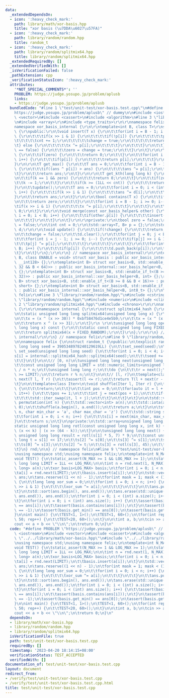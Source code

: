 ```yaml
---
data:
  _extendedDependsOn:
  - icon: ':heavy_check_mark:'
    path: library/math/xor-basis.hpp
    title: "xor basis (\u7DDA\u6027\u57FA)"
  - icon: ':heavy_check_mark:'
    path: library/random/random.hpp
    title: random_t
  - icon: ':heavy_check_mark:'
    path: library/random/splitmix64.hpp
    title: library/random/splitmix64.hpp
  _extendedRequiredBy: []
  _extendedVerifiedWith: []
  _isVerificationFailed: false
  _pathExtension: cpp
  _verificationStatusIcon: ':heavy_check_mark:'
  attributes:
    '*NOT_SPECIAL_COMMENTS*': ''
    PROBLEM: https://judge.yosupo.jp/problem/aplusb
    links:
    - https://judge.yosupo.jp/problem/aplusb
  bundledCode: "#line 1 \"test/unit-test/xor-basis.test.cpp\"\n#define PROBLEM \"\
    https://judge.yosupo.jp/problem/aplusb\" // dummy\n\n#include <iostream>\n#include\
    \ <vector>\n#include <cassert>\n#include <algorithm>\n#line 3 \"library/math/xor-basis.hpp\"\
    \n#include <array>\r\n#include <type_traits>\r\n\r\nnamespace felix {\r\n\r\n\
    namespace xor_basis_internal {\r\n\r\ntemplate<int B, class T>\r\nstruct xor_basis_helper\
    \ {\r\npublic:\r\n\tvoid insert(T x) {\r\n\t\tfor(int i = B - 1; i >= 0; i--)\
    \ {\r\n\t\t\tif(x >> i & 1) {\r\n\t\t\t\tif(!p[i]) {\r\n\t\t\t\t\tp[i] = x;\r\n\
    \t\t\t\t\tcnt += 1;\r\n\t\t\t\t\tchange = true;\r\n\t\t\t\t\treturn;\r\n\t\t\t\
    \t} else {\r\n\t\t\t\t\tx ^= p[i];\r\n\t\t\t\t}\r\n\t\t\t}\r\n\t\t}\r\n\t\tif(zero\
    \ == false) {\r\n\t\t\tzero = change = true;\r\n\t\t}\r\n\t}\r\n\r\n\tT get_min()\
    \ {\r\n\t\tif(zero) {\r\n\t\t\treturn 0;\r\n\t\t}\r\n\t\tfor(int i = 0; i < B;\
    \ i++) {\r\n\t\t\tif(p[i]) {\r\n\t\t\t\treturn p[i];\r\n\t\t\t}\r\n\t\t}\r\n\t\
    }\r\n\r\n\tT get_max() {\r\n\t\tT ans = 0;\r\n\t\tfor(int i = B - 1; i >= 0; i--)\
    \ {\r\n\t\t\tif((ans ^ p[i]) > ans) {\r\n\t\t\t\tans ^= p[i];\r\n\t\t\t}\r\n\t\
    \t}\r\n\t\treturn ans;\r\n\t}\r\n\r\n\tT get_kth(long long k) {\r\n\t\tk += 1;\r\
    \n\t\tif(k == 1 && zero) {\r\n\t\t\treturn 0;\r\n\t\t}\r\n\t\tif(zero) {\r\n\t\
    \t\tk -= 1;\r\n\t\t}\r\n\t\tif(k >= (1LL << cnt)) {\r\n\t\t\treturn -1;\r\n\t\t\
    }\r\n\t\tupdate();\r\n\t\tT ans = 0;\r\n\t\tfor(int i = 0; i < (int) d.size();\
    \ i++) {\r\n\t\t\tif(k >> i & 1) {\r\n\t\t\t\tans ^= d[i];\r\n\t\t\t}\r\n\t\t\
    }\r\n\t\treturn ans;\r\n\t}\r\n\r\n\tbool contains(T x) {\r\n\t\tif(x == 0) {\r\
    \n\t\t\treturn zero;\r\n\t\t}\r\n\t\tfor(int i = B - 1; i >= 0; i--) {\r\n\t\t\
    \tif(x >> i & 1) {\r\n\t\t\t\tx ^= p[i];\r\n\t\t\t}\r\n\t\t}\r\n\t\treturn x ==\
    \ 0;\r\n\t}\r\n\r\n\tvoid merge(const xor_basis_helper& other) {\r\n\t\tfor(int\
    \ i = 0; i < B; i++) {\r\n\t\t\tif(other.p[i]) {\r\n\t\t\t\tinsert(other.p[i]);\r\
    \n\t\t\t}\r\n\t\t}\r\n\t}\r\n\r\nprivate:\r\n\tbool zero = false;\r\n\tbool change\
    \ = false;\r\n\tint cnt = 0;\r\n\tstd::array<T, B> p = {};\r\n\tstd::vector<T>\
    \ d;\r\n\r\n\tvoid update() {\r\n\t\tif(!change) {\r\n\t\t\treturn;\r\n\t\t}\r\
    \n\t\tchange = false;\r\n\t\td.clear();\r\n\t\tfor(int j = 0; j < B; j++) {\r\n\
    \t\t\tfor(int i = j - 1; i >= 0; i--) {\r\n\t\t\t\tif(p[j] >> i & 1) {\r\n\t\t\
    \t\t\tp[j] ^= p[i];\r\n\t\t\t\t}\r\n\t\t\t}\r\n\t\t}\r\n\t\tfor(int i = 0; i <\
    \ B; i++) {\r\n\t\t\tif(p[i]) {\r\n\t\t\t\td.push_back(p[i]);\r\n\t\t\t}\r\n\t\
    \t}\r\n\t}\r\n};\r\n\r\n} // namespace xor_basis_internal\r\n\r\ntemplate<int\
    \ B, class ENABLE = void> struct xor_basis : public xor_basis_internal::xor_basis_helper<B,\
    \ __int128> {};\r\ntemplate<int B> struct xor_basis<B, std::enable_if_t<(B >=\
    \ 32 && B < 64)>> : public xor_basis_internal::xor_basis_helper<B, long long>\
    \ {};\r\ntemplate<int B> struct xor_basis<B, std::enable_if_t<(B >= 16 && B <\
    \ 32)>> : public xor_basis_internal::xor_basis_helper<B, int> {};\r\ntemplate<int\
    \ B> struct xor_basis<B, std::enable_if_t<(B >= 8 && B < 16)>> : public xor_basis_internal::xor_basis_helper<B,\
    \ short> {};\r\ntemplate<int B> struct xor_basis<B, std::enable_if_t<(B < 8)>>\
    \ : public xor_basis_internal::xor_basis_helper<B, int8_t> {};\r\n\r\n} // namespace\
    \ felix\r\n#line 3 \"library/random/random.hpp\"\n#include <cstring>\n#line 6\
    \ \"library/random/random.hpp\"\n#include <numeric>\n#include <climits>\n#line\
    \ 2 \"library/random/splitmix64.hpp\"\n#include <chrono>\r\n\r\nnamespace felix\
    \ {\r\n\r\nnamespace internal {\r\n\r\nstruct splitmix64_hash {\r\n\t// http://xoshiro.di.unimi.it/splitmix64.c\r\
    \n\tstatic unsigned long long splitmix64(unsigned long long x) {\r\n\t\tx += 0x9e3779b97f4a7c15;\r\
    \n\t\tx = (x ^ (x >> 30)) * 0xbf58476d1ce4e5b9;\r\n\t\tx = (x ^ (x >> 27)) * 0x94d049bb133111eb;\r\
    \n\t\treturn x ^ (x >> 31);\r\n\t}\r\n \r\n\tunsigned long long operator()(unsigned\
    \ long long x) const {\r\n\t\tstatic const unsigned long long FIXED_RANDOM = std::chrono::steady_clock::now().time_since_epoch().count();\r\
    \n\t\treturn splitmix64(x + FIXED_RANDOM);\r\n\t}\r\n};\r\n\r\n} // namespace\
    \ internal\r\n\r\n} // namespace felix\r\n#line 9 \"library/random/random.hpp\"\
    \n\nnamespace felix {\n\nstruct random_t {\npublic:\n\texplicit random_t(unsigned\
    \ long long seed = 3905348978240129619LL) {\n\t\tset_seed(seed);\n\t}\n\n\tvoid\
    \ set_seed(unsigned long long seed) {\n\t\tfor(int i = 0; i < 4; i++) {\n\t\t\t\
    s[i] = internal::splitmix64_hash::splitmix64(seed);\n\t\t\tseed += 0x9e3779b97f4a7c15;\n\
    \t\t}\n\t}\n\n\t// [0, n)\n\tunsigned long long next(unsigned long long n) {\n\
    \t\tconst unsigned long long LIMIT = std::numeric_limits<unsigned long long>::max()\
    \ / n * n;\n\t\tunsigned long long r;\n\t\tdo {\n\t\t\tr = next();\n\t\t} while(r\
    \ >= LIMIT);\n\t\treturn r % n;\n\t}\n\n\t// [l, r]\n\ttemplate<class T>\n\tT\
    \ next(T l, T r) {\n\t\tassert(l <= r);\n\t\treturn T(l + next(r - l + 1ULL));\n\
    \t}\n\n\ttemplate<class Iter>\n\tvoid shuffle(Iter l, Iter r) {\n\t\tif(l == r)\
    \ {\n\t\t\treturn;\n\t\t}\n\t\tint pos = 0;\n\t\tfor(auto it = l + 1; it != r;\
    \ it++) {\n\t\t\tpos += 1;\n\t\t\tint j = next(pos + 1);\n\t\t\tif(j != pos) {\n\
    \t\t\t\tstd::iter_swap(it, l + j);\n\t\t\t}\n\t\t}\n\t}\n\n\tstd::vector<int>\
    \ permutation(int n) {\n\t\tstd::vector<int> a(n);\n\t\tstd::iota(a.begin(), a.end(),\
    \ 0);\n\t\tshuffle(a.begin(), a.end());\n\t\treturn a;\n\t}\n\n\tstd::string string(int\
    \ n, char min_char = 'a', char max_char = 'z') {\n\t\tstd::string s(n, '_');\n\
    \t\tfor(int i = 0; i < n; i++) {\n\t\t\ts[i] = next(min_char, max_char);\n\t\t\
    }\n\t\treturn s;\n\t}\n\nprivate:\n\tstd::array<unsigned long long, 4> s;\n\n\t\
    static unsigned long long rotl(const unsigned long long x, int k) {\n\t\treturn\
    \ (x << k) | (x >> (64 - k));\n\t}\n\n\tunsigned long long next() {\n\t\tconst\
    \ unsigned long long result = rotl(s[1] * 5, 7) * 9;\n\t\tconst unsigned long\
    \ long t = s[1] << 17;\n\t\ts[2] ^= s[0];\n\t\ts[3] ^= s[1];\n\t\ts[1] ^= s[2];\n\
    \t\ts[0] ^= s[3];\n\t\ts[2] ^= t;\n\t\ts[3] = rotl(s[3], 45);\n\t\treturn result;\n\
    \t}\n} rnd;\n\n} // namespace felix\n#line 9 \"test/unit-test/xor-basis.test.cpp\"\
    \nusing namespace std;\nusing namespace felix;\n\ntemplate<int N_MAX, int LOG_MAX>\n\
    void TEST() {\n\tstatic_assert(N_MAX >= 1 && LOG_MAX >= 1);\n\tstatic constexpr\
    \ long long LIMIT = 1LL << LOG_MAX;\n\n\tint n = rnd.next(1, N_MAX);\n\tstd::vector<long\
    \ long> a(n);\n\txor_basis<LOG_MAX> basis;\n\tfor(int i = 0; i < n; i++) {\n\t\
    \ta[i] = rnd.next(LIMIT);\n\t\tbasis.insert(a[i]);\n\t}\n\tstd::vector<long long>\
    \ ans;\n\tans.reserve((1 << n) - 1);\n\tfor(int mask = 1; mask < (1 << n); mask++)\
    \ {\n\t\tlong long xor_sum = 0;\n\t\tfor(int i = 0; i < n; i++) {\n\t\t\tif(mask\
    \ >> i & 1) {\n\t\t\t\txor_sum ^= a[i];\n\t\t\t}\n\t\t}\n\t\tans.push_back(xor_sum);\n\
    \t}\n\tstd::sort(ans.begin(), ans.end());\n\tans.erase(std::unique(ans.begin(),\
    \ ans.end()), ans.end());\n\tfor(int i = 0; i < (int) a.size(); i++) {\n\t\tassert(basis.contains(a[i]));\n\
    \t}\n\tfor(int i = 0; i < (int) ans.size(); i++) {\n\t\tassert(basis.get_kth(i)\
    \ == ans[i]);\n\t\tassert(basis.contains(ans[i]));\n\t}\n\tassert(basis.get_kth(ans.size())\
    \ == -1);\n\tassert(basis.get_min() == ans[0]);\n\tassert(basis.get_max() == ans.back());\n\
    }\n\nint main() {\n\tTEST<1, 1>();\n\tTEST<1, 60>();\n\tfor(int rep = 0; rep <\
    \ 50; rep++) {\n\t\tTEST<20, 60>();\n\t}\n\n\tint a, b;\n\tcin >> a >> b;\n\t\
    cout << a + b << \"\\n\";\n\treturn 0;\n}\n"
  code: "#define PROBLEM \"https://judge.yosupo.jp/problem/aplusb\" // dummy\n\n#include\
    \ <iostream>\n#include <vector>\n#include <cassert>\n#include <algorithm>\n#include\
    \ \"../../library/math/xor-basis.hpp\"\n#include \"../../library/random/random.hpp\"\
    \nusing namespace std;\nusing namespace felix;\n\ntemplate<int N_MAX, int LOG_MAX>\n\
    void TEST() {\n\tstatic_assert(N_MAX >= 1 && LOG_MAX >= 1);\n\tstatic constexpr\
    \ long long LIMIT = 1LL << LOG_MAX;\n\n\tint n = rnd.next(1, N_MAX);\n\tstd::vector<long\
    \ long> a(n);\n\txor_basis<LOG_MAX> basis;\n\tfor(int i = 0; i < n; i++) {\n\t\
    \ta[i] = rnd.next(LIMIT);\n\t\tbasis.insert(a[i]);\n\t}\n\tstd::vector<long long>\
    \ ans;\n\tans.reserve((1 << n) - 1);\n\tfor(int mask = 1; mask < (1 << n); mask++)\
    \ {\n\t\tlong long xor_sum = 0;\n\t\tfor(int i = 0; i < n; i++) {\n\t\t\tif(mask\
    \ >> i & 1) {\n\t\t\t\txor_sum ^= a[i];\n\t\t\t}\n\t\t}\n\t\tans.push_back(xor_sum);\n\
    \t}\n\tstd::sort(ans.begin(), ans.end());\n\tans.erase(std::unique(ans.begin(),\
    \ ans.end()), ans.end());\n\tfor(int i = 0; i < (int) a.size(); i++) {\n\t\tassert(basis.contains(a[i]));\n\
    \t}\n\tfor(int i = 0; i < (int) ans.size(); i++) {\n\t\tassert(basis.get_kth(i)\
    \ == ans[i]);\n\t\tassert(basis.contains(ans[i]));\n\t}\n\tassert(basis.get_kth(ans.size())\
    \ == -1);\n\tassert(basis.get_min() == ans[0]);\n\tassert(basis.get_max() == ans.back());\n\
    }\n\nint main() {\n\tTEST<1, 1>();\n\tTEST<1, 60>();\n\tfor(int rep = 0; rep <\
    \ 50; rep++) {\n\t\tTEST<20, 60>();\n\t}\n\n\tint a, b;\n\tcin >> a >> b;\n\t\
    cout << a + b << \"\\n\";\n\treturn 0;\n}\n"
  dependsOn:
  - library/math/xor-basis.hpp
  - library/random/random.hpp
  - library/random/splitmix64.hpp
  isVerificationFile: true
  path: test/unit-test/xor-basis.test.cpp
  requiredBy: []
  timestamp: '2023-04-20 18:14:15+08:00'
  verificationStatus: TEST_ACCEPTED
  verifiedWith: []
documentation_of: test/unit-test/xor-basis.test.cpp
layout: document
redirect_from:
- /verify/test/unit-test/xor-basis.test.cpp
- /verify/test/unit-test/xor-basis.test.cpp.html
title: test/unit-test/xor-basis.test.cpp
---
```

